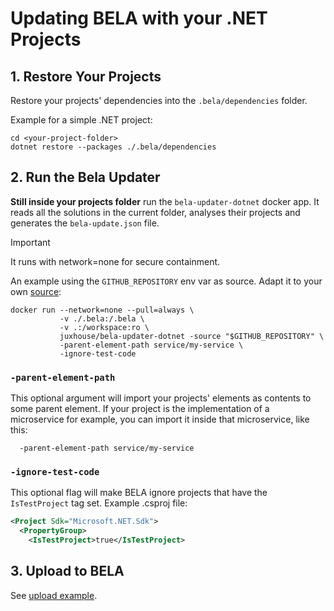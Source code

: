 # Updating BELA with your .NET Projects

## 1. Restore Your Projects

Restore your projects' dependencies into the `.bela/dependencies` folder.

Example for a simple .NET project:

```
cd <your-project-folder>
dotnet restore --packages ./.bela/dependencies
```

## 2. Run the Bela Updater

**Still inside your projects folder** run the `bela-updater-dotnet` docker app. It reads all the solutions in the current folder, analyses their projects and generates the `bela-update.json` file.

> [!IMPORTANT]
> It runs with network=none for secure containment.

An example using the `GITHUB_REPOSITORY` env var as source. Adapt it to your own [source](/Concepts.md#sources):
```
docker run --network=none --pull=always \
           -v ./.bela:/.bela \
           -v .:/workspace:ro \
           juxhouse/bela-updater-dotnet -source "$GITHUB_REPOSITORY" \
           -parent-element-path service/my-service \
           -ignore-test-code
```

### `-parent-element-path`  

This optional argument will import your projects' elements as contents to some parent element. If your project is the implementation of a microservice for example, you can import it inside that microservice, like this:
```
  -parent-element-path service/my-service
``` 

### `-ignore-test-code`

This optional flag will make BELA ignore projects that have the `IsTestProject` tag set. Example .csproj file:
```xml
<Project Sdk="Microsoft.NET.Sdk">
  <PropertyGroup>
    <IsTestProject>true</IsTestProject>
```


## 3. Upload to BELA

See [upload example](/updaters/reference/upload-example.md).

